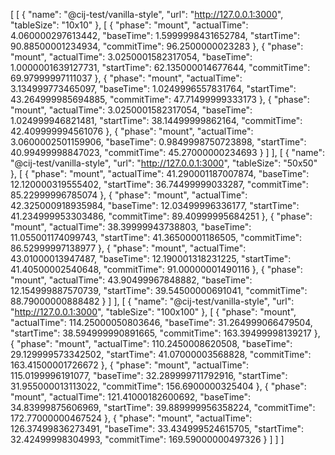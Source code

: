 [
    [
        {
            "name": "@cij-test/vanilla-style",
            "url": "http://127.0.0.1:3000",
            "tableSize": "10x10"
        },
        [
            {
                "phase": "mount",
                "actualTime": 4.060000297613442,
                "baseTime": 1.5999998431652784,
                "startTime": 90.88500001234934,
                "commitTime": 96.2500000023283
            },
            {
                "phase": "mount",
                "actualTime": 3.0250001582317054,
                "baseTime": 1.0000001639127731,
                "startTime": 62.135000014677644,
                "commitTime": 69.97999997111037
            },
            {
                "phase": "mount",
                "actualTime": 3.134999773465097,
                "baseTime": 1.0249996557831764,
                "startTime": 43.264999985694885,
                "commitTime": 47.71499999333173
            },
            {
                "phase": "mount",
                "actualTime": 3.0250001582317054,
                "baseTime": 1.024999946821481,
                "startTime": 38.14499999862164,
                "commitTime": 42.409999994561076
            },
            {
                "phase": "mount",
                "actualTime": 3.0600002501159906,
                "baseTime": 0.9849998750723898,
                "startTime": 40.99499998847023,
                "commitTime": 45.27000000234693
            }
        ]
    ],
    [
        {
            "name": "@cij-test/vanilla-style",
            "url": "http://127.0.0.1:3000",
            "tableSize": "50x50"
        },
        [
            {
                "phase": "mount",
                "actualTime": 41.290001187007874,
                "baseTime": 12.120000319555402,
                "startTime": 36.74499999033287,
                "commitTime": 85.22999996785074
            },
            {
                "phase": "mount",
                "actualTime": 42.325000918935984,
                "baseTime": 12.03499996336177,
                "startTime": 41.234999953303486,
                "commitTime": 89.40999995684251
            },
            {
                "phase": "mount",
                "actualTime": 38.39999943738803,
                "baseTime": 11.055001174099743,
                "startTime": 41.36500001186505,
                "commitTime": 86.52999997138977
            },
            {
                "phase": "mount",
                "actualTime": 43.01000013947487,
                "baseTime": 12.190001318231225,
                "startTime": 41.40500002540648,
                "commitTime": 91.00000001490116
            },
            {
                "phase": "mount",
                "actualTime": 43.90499967848882,
                "baseTime": 12.154999887570739,
                "startTime": 39.54500000691041,
                "commitTime": 88.79000000888482
            }
        ]
    ],
    [
        {
            "name": "@cij-test/vanilla-style",
            "url": "http://127.0.0.1:3000",
            "tableSize": "100x100"
        },
        [
            {
                "phase": "mount",
                "actualTime": 114.25000050803646,
                "baseTime": 31.264999066479504,
                "startTime": 38.594999990891665,
                "commitTime": 163.39499998139217
            },
            {
                "phase": "mount",
                "actualTime": 110.2450008620508,
                "baseTime": 29.129999573342502,
                "startTime": 41.07000003568828,
                "commitTime": 163.41500001726672
            },
            {
                "phase": "mount",
                "actualTime": 115.0199996191077,
                "baseTime": 32.289999711792916,
                "startTime": 31.955000013113022,
                "commitTime": 156.6900000325404
            },
            {
                "phase": "mount",
                "actualTime": 121.41000182600692,
                "baseTime": 34.83999875606969,
                "startTime": 39.889999956358224,
                "commitTime": 172.77000000467524
            },
            {
                "phase": "mount",
                "actualTime": 126.37499836273491,
                "baseTime": 33.434999524615705,
                "startTime": 32.42499998304993,
                "commitTime": 169.59000000497326
            }
        ]
    ]
]